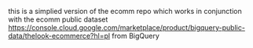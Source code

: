 this is a simplied version of the ecomm repo which works in conjunction with the ecomm public dataset
https://console.cloud.google.com/marketplace/product/bigquery-public-data/thelook-ecommerce?hl=pl
 from BigQuery
